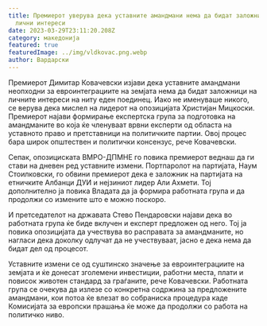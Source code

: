 ```yaml
---
title: Премиерот уверува дека уставните амандмани нема да бидат заложници на
  лични интереси
date: 2023-03-29T23:11:20.208Z
category: македонија
featured: true
featuredImage: ../img/vldkovac.png.webp
author: Вардарски
---
```


Премиерот Димитар Ковачевски изјави дека уставните амандмани неопходни за евроинтеграциите на земјата нема да бидат заложници на личните интереси на ниту еден поединец. Иако не именуваше никого, се верува дека мислел на лидерот на опозицијата Христијан Мицкоски. Премиерот најави формирање експертска група за подготовка на амандманите во која ќе членуваат врвни експерти од областа на уставното право и претставници на политичките партии. Овој процес бара широк општествен и политички консензус, рече Ковачевски.

Сепак, опозициската ВМРО-ДПМНЕ го повика премиерот веднаш да ги стави на дневен ред уставните измени. Портпаролот на партијата, Наум Стоилковски, го обвини премиерот дека е заложник на партијата на етничките Албанци ДУИ и нејзиниот лидер Али Ахмети. Тој дополнително ја повика Владата да ја формира работната група и да продолжи со измените што е можно поскоро.

И претседателот на државата Стево Пендаровски најави дека во работната група ќе биде вклучен и експерт предложен од него. Тој ја повика опозицијата да учествува во расправата за амандманите, но нагласи дека доколку одлучат да не учествуваат, јасно е дека нема да бидат дел од процесот.

Уставните измени се од суштинско значење за евроинтеграциите на земјата и ќе донесат зголемени инвестиции, работни места, плати и повисок животен стандард за граѓаните, рече Ковачевски. Работната група се очекува да излезе со конкретна содржина за предложените амандмани, кои потоа ќе влезат во собраниска процедура каде Комисијата за европски прашања ќе може да продолжи со работа на политичко ниво.

